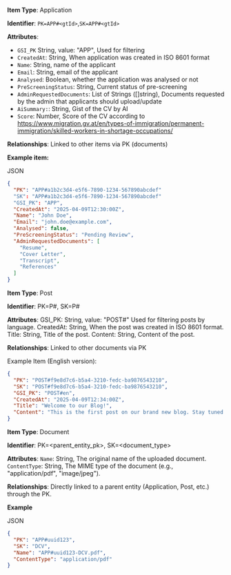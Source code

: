**Item Type**: Application

**Identifier**: `PK=APP#<gtId>`,`SK=APP#<gtId>`

**Attributes**:
- `GSI_PK` String, value: "APP", Used for filtering
- `CreatedAt`: String, When application was created in ISO 8601 format
- `Name`: String, name of the applicant
- `Email`: String, email of the applicant 
- `Analysed`: Boolean, whether the application was analysed or not
- `PreScreeningStatus`: String, Current status of pre-screening
- `AdminRequestedDocuments`: List of Strings ([]string), Documents requested by the admin that applicants should upload/update
- `AiSummary:`: String, Gist of the CV by AI 
- `Score`: Number, Score of the CV according to https://www.migration.gv.at/en/types-of-immigration/permanent-immigration/skilled-workers-in-shortage-occupations/

**Relationships**: Linked to other items via PK (documents)

**Example item:**

JSON

```json
{
  "PK": "APP#a1b2c3d4-e5f6-7890-1234-567890abcdef"
  "SK": "APP#a1b2c3d4-e5f6-7890-1234-567890abcdef"
  "GSI_PK": "APP",
  "CreatedAt": "2025-04-09T12:30:00Z",
  "Name": "John Doe",
  "Email": "john.doe@example.com",
  "Analysed": false,
  "PreScreeningStatus": "Pending Review",
  "AdminRequestedDocuments": [
    "Resume",
    "Cover Letter",
    "Transcript",
    "References"
  ]
}
```


**Item Type**: Post

**Identifier**: PK=P#<postId>, SK=P#<postId>

**Attributes**:
GSI_PK: String, value: "POST#<language>" Used for filtering posts by language.
CreatedAt: String, When the post was created in ISO 8601 format.
Title: String, Title of the post.
Content: String, Content of the post.

**Relationships**:  Linked to other documents via PK 

Example Item (English version):

```json
{
  "PK": "POST#f9e8d7c6-b5a4-3210-fedc-ba9876543210",
  "SK": "POST#f9e8d7c6-b5a4-3210-fedc-ba9876543210",
  "GSI_PK": "POST#en",
  "CreatedAt": "2025-04-09T12:34:00Z",
  "Title": "Welcome to our Blog!",
  "Content": "This is the first post on our brand new blog. Stay tuned for more exciting content!"
}
```

**Item Type**: Document

**Identifier**: PK=<parent_entity_pk>, SK=<document_type>

**Attributes**:
`Name`: String, The original name of the uploaded document.
`ContentType`: String, The MIME type of the document (e.g., "application/pdf", "image/jpeg").

**Relationships**: Directly linked to a parent entity (Application, Post, etc.) through the PK.

**Example**

JSON 

```json
{
  "PK": "APP#uuid123",
  "SK": "DCV",
  "Name": "APP#uuid123-DCV.pdf",
  "ContentType": "application/pdf"
}
```